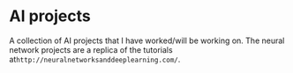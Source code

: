 # AI projects
A collection of AI projects that I have worked/will be working on. The neural network projects are a replica of the tutorials at` http://neuralnetworksanddeeplearning.com/ `.
